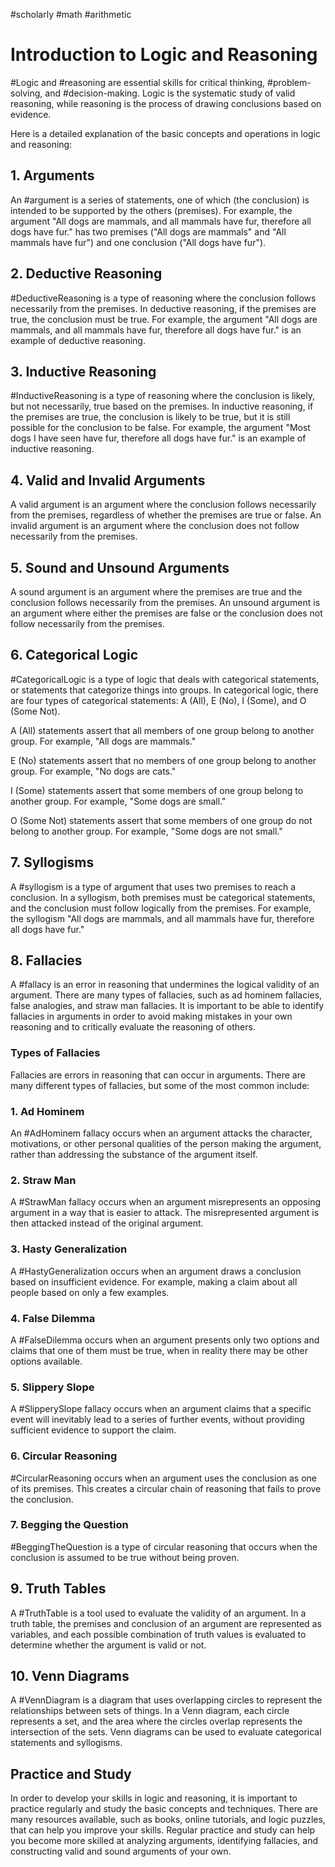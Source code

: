 #scholarly #math #arithmetic

# Introduction to Logic and Reasoning

#Logic and #reasoning are essential skills for critical thinking, #problem-solving, and #decision-making. Logic is the systematic study of valid reasoning, while reasoning is the process of drawing conclusions based on evidence.

Here is a detailed explanation of the basic concepts and operations in logic and reasoning:

## 1. Arguments

An #argument is a series of statements, one of which (the conclusion) is intended to be supported by the others (premises). For example, the argument "All dogs are mammals, and all mammals have fur, therefore all dogs have fur." has two premises ("All dogs are mammals" and "All mammals have fur") and one conclusion ("All dogs have fur").

## 2. Deductive Reasoning

#DeductiveReasoning is a type of reasoning where the conclusion follows necessarily from the premises. In deductive reasoning, if the premises are true, the conclusion must be true. For example, the argument "All dogs are mammals, and all mammals have fur, therefore all dogs have fur." is an example of deductive reasoning.

## 3. Inductive Reasoning

#InductiveReasoning is a type of reasoning where the conclusion is likely, but not necessarily, true based on the premises. In inductive reasoning, if the premises are true, the conclusion is likely to be true, but it is still possible for the conclusion to be false. For example, the argument "Most dogs I have seen have fur, therefore all dogs have fur." is an example of inductive reasoning.

## 4. Valid and Invalid Arguments

A valid argument is an argument where the conclusion follows necessarily from the premises, regardless of whether the premises are true or false. An invalid argument is an argument where the conclusion does not follow necessarily from the premises.

## 5. Sound and Unsound Arguments

A sound argument is an argument where the premises are true and the conclusion follows necessarily from the premises. An unsound argument is an argument where either the premises are false or the conclusion does not follow necessarily from the premises.

## 6. Categorical Logic

#CategoricalLogic is a type of logic that deals with categorical statements, or statements that categorize things into groups. In categorical logic, there are four types of categorical statements: A (All), E (No), I (Some), and O (Some Not).

A (All) statements assert that all members of one group belong to another group. For example, "All dogs are mammals."

E (No) statements assert that no members of one group belong to another group. For example, "No dogs are cats."

I (Some) statements assert that some members of one group belong to another group. For example, "Some dogs are small."

O (Some Not) statements assert that some members of one group do not belong to another group. For example, "Some dogs are not small."

## 7. Syllogisms

A #syllogism is a type of argument that uses two premises to reach a conclusion. In a syllogism, both premises must be categorical statements, and the conclusion must follow logically from the premises. For example, the syllogism "All dogs are mammals, and all mammals have fur, therefore all dogs have fur."

## 8. Fallacies

A #fallacy is an error in reasoning that undermines the logical validity of an argument. There are many types of fallacies, such as ad hominem fallacies, false analogies, and straw man fallacies. It is important to be able to identify fallacies in arguments in order to avoid making mistakes in your own reasoning and to critically evaluate the reasoning of others.

### Types of Fallacies

Fallacies are errors in reasoning that can occur in arguments. There are many different types of fallacies, but some of the most common include:

### 1. Ad Hominem

An #AdHominem fallacy occurs when an argument attacks the character, motivations, or other personal qualities of the person making the argument, rather than addressing the substance of the argument itself.

### 2. Straw Man

A #StrawMan fallacy occurs when an argument misrepresents an opposing argument in a way that is easier to attack. The misrepresented argument is then attacked instead of the original argument.

### 3. Hasty Generalization

A #HastyGeneralization occurs when an argument draws a conclusion based on insufficient evidence. For example, making a claim about all people based on only a few examples.

### 4. False Dilemma

A #FalseDilemma occurs when an argument presents only two options and claims that one of them must be true, when in reality there may be other options available.

### 5. Slippery Slope

A #SlipperySlope fallacy occurs when an argument claims that a specific event will inevitably lead to a series of further events, without providing sufficient evidence to support the claim.

### 6. Circular Reasoning

#CircularReasoning occurs when an argument uses the conclusion as one of its premises. This creates a circular chain of reasoning that fails to prove the conclusion.

### 7. Begging the Question

#BeggingTheQuestion is a type of circular reasoning that occurs when the conclusion is assumed to be true without being proven.

## 9. Truth Tables

A #TruthTable is a tool used to evaluate the validity of an argument. In a truth table, the premises and conclusion of an argument are represented as variables, and each possible combination of truth values is evaluated to determine whether the argument is valid or not.

## 10. Venn Diagrams

A #VennDiagram is a diagram that uses overlapping circles to represent the relationships between sets of things. In a Venn diagram, each circle represents a set, and the area where the circles overlap represents the intersection of the sets. Venn diagrams can be used to evaluate categorical statements and syllogisms.

## Practice and Study

In order to develop your skills in logic and reasoning, it is important to practice regularly and study the basic concepts and techniques. There are many resources available, such as books, online tutorials, and logic puzzles, that can help you improve your skills. Regular practice and study can help you become more skilled at analyzing arguments, identifying fallacies, and constructing valid and sound arguments of your own.